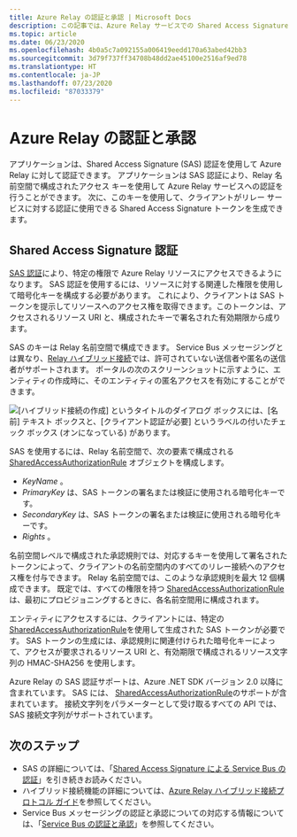 ```yaml
---
title: Azure Relay の認証と承認 | Microsoft Docs
description: この記事では、Azure Relay サービスでの Shared Access Signature (SAS) 認証の概要について説明します。
ms.topic: article
ms.date: 06/23/2020
ms.openlocfilehash: 4b0a5c7a092155a006419eedd170a63abed42bb3
ms.sourcegitcommit: 3d79f737ff34708b48dd2ae45100e2516af9ed78
ms.translationtype: HT
ms.contentlocale: ja-JP
ms.lasthandoff: 07/23/2020
ms.locfileid: "87033379"
---
```

# <a name="azure-relay-authentication-and-authorization"></a>Azure Relay の認証と承認

アプリケーションは、Shared Access Signature (SAS) 認証を使用して Azure Relay に対して認証できます。 アプリケーションは SAS 認証により、Relay 名前空間で構成されたアクセス キーを使用して Azure Relay サービスへの認証を行うことができます。 次に、このキーを使用して、クライアントがリレー サービスに対する認証に使用できる Shared Access Signature トークンを生成できます。

## <a name="shared-access-signature-authentication"></a>Shared Access Signature 認証

[SAS 認証](../service-bus-messaging/service-bus-sas.md)により、特定の権限で Azure Relay リソースにアクセスできるようになります。 SAS 認証を使用するには、リソースに対する関連した権限を使用して暗号化キーを構成する必要があります。 これにより、クライアントは SAS トークンを提示してリソースへのアクセス権を取得できます。このトークンは、アクセスされるリソース URI と、構成されたキーで署名された有効期限から成ります。

SAS のキーは Relay 名前空間で構成できます。 Service Bus メッセージングとは異なり、[Relay ハイブリッド接続](relay-hybrid-connections-protocol.md)では、許可されていない送信者や匿名の送信者がサポートされます。 ポータルの次のスクリーンショットに示すように、エンティティの作成時に、そのエンティティの匿名アクセスを有効にすることができます。

![[ハイブリッド接続の作成] というタイトルのダイアログ ボックスには、[名前] テキスト ボックスと、[クライアント認証が必要] というラベルの付いたチェック ボックス (オンになっている) があります。][0]

SAS を使用するには、Relay 名前空間で、次の要素で構成される [SharedAccessAuthorizationRule](/dotnet/api/microsoft.servicebus.messaging.sharedaccessauthorizationrule) オブジェクトを構成します。

* *KeyName* 。
* *PrimaryKey* は、SAS トークンの署名または検証に使用される暗号化キーです。
* *SecondaryKey* は、SAS トークンの署名または検証に使用される暗号化キーです。
* *Rights* 。

名前空間レベルで構成された承認規則では、対応するキーを使用して署名されたトークンによって、クライアントの名前空間内のすべてのリレー接続へのアクセス権を付与できます。 Relay 名前空間では、このような承認規則を最大 12 個構成できます。 既定では、すべての権限を持つ [SharedAccessAuthorizationRule](/dotnet/api/microsoft.servicebus.messaging.sharedaccessauthorizationrule) は、最初にプロビジョニングするときに、各名前空間用に構成されます。

エンティティにアクセスするには、クライアントには、特定の [SharedAccessAuthorizationRule](/dotnet/api/microsoft.servicebus.messaging.sharedaccessauthorizationrule)を使用して生成された SAS トークンが必要です。 SAS トークンの生成には、承認規則に関連付けられた暗号化キーによって、アクセスが要求されるリソース URI と、有効期限で構成されるリソース文字列の HMAC-SHA256 を使用します。

Azure Relay の SAS 認証サポートは、Azure .NET SDK バージョン 2.0 以降に含まれています。 SAS には、 [SharedAccessAuthorizationRule](/dotnet/api/microsoft.servicebus.messaging.sharedaccessauthorizationrule)のサポートが含まれています。 接続文字列をパラメーターとして受け取るすべての API では、SAS 接続文字列がサポートされています。

## <a name="next-steps"></a>次のステップ

- SAS の詳細については、「[Shared Access Signature による Service Bus の認証](../service-bus-messaging/service-bus-sas.md)」を引き続きお読みください。
- ハイブリッド接続機能の詳細については、[Azure Relay ハイブリッド接続プロトコル ガイド](relay-hybrid-connections-protocol.md)を参照してください。
- Service Bus メッセージングの認証と承認についての対応する情報については、「[Service Bus の認証と承認](../service-bus-messaging/service-bus-authentication-and-authorization.md)」を参照してください。 

[0]: ./media/relay-authentication-and-authorization/hcanon.png